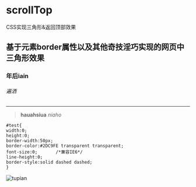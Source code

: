 # scrollTop
CSS实现三角形&amp;返回顶部效果
## 基于元素border属性以及其他奇技淫巧实现的网页中三角形效果
### 年后iain
###### 遍洒
----------
>**hauahsiua** *niaho*
```
#test{
width:0; 
height:0; 
border-width:50px; 
border-color:#2DC9FE transparent transparent;
font-size:0;       /*兼容IE6*/
line-height:0;
border-style:solid dashed dashed; 
}
```

![tupian](http://img.blog.csdn.net/20160316010810533)
